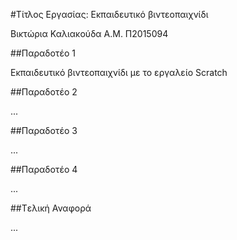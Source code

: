 #Τίτλος Εργασίας: Εκπαιδευτικό βιντεοπαιχνίδι

Βικτώρια Καλιακούδα Α.Μ. Π2015094

##Παραδοτέο 1

Εκπαιδευτικό βιντεοπαιχνίδι με το εργαλείο Scratch

##Παραδοτέο 2

...

##Παραδοτέο 3

...

##Παραδοτέο 4

...

##Tελική Αναφορά

...
